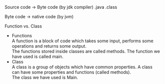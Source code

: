 Source code -> Byte code (by jdk compiler)
.java          .class

Byte code -> native code (by jvm)

Function vs. Class  
- Functions  
A function is a block of code which takes some input, performs some operations
and returns some output.  
The functions stored inside classes are called methods.
The function we have used is called main.
- Class  
A class is a group of objects which have common properties. A class can have
some properties and functions (called methods).  
The class we have used is Main.
